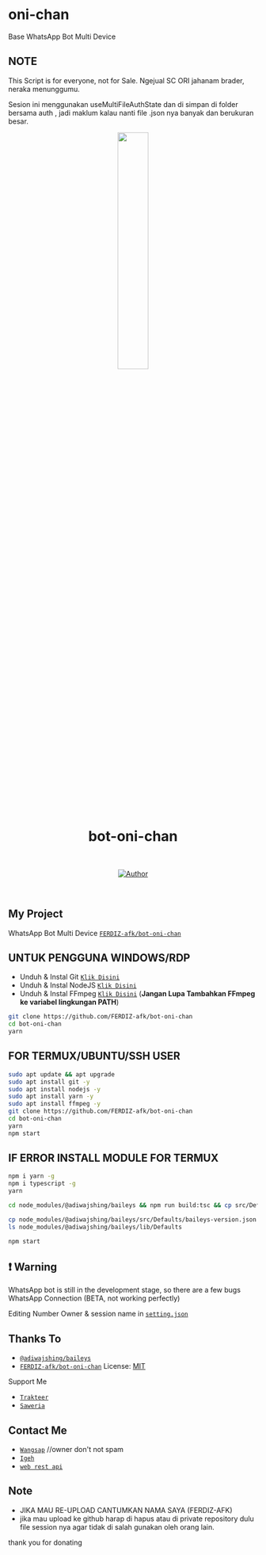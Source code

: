 # oni-chan
Base WhatsApp Bot Multi Device

## NOTE
This Script is for everyone, not for Sale.
Ngejual SC ORI jahanam brader, neraka menunggumu.

Sesion ini menggunakan useMultiFileAuthState dan di simpan di folder bersama auth , jadi maklum kalau nanti file .json nya banyak dan berukuran besar.

<p align="center">
	<img src="https://avatars.githubusercontent.com/u/69185890?v=4" width="35%" style="margin-left: auto;margin-right: auto;display: block;">
</p>
<h1 align="center">bot-oni-chan</h1>
<br>
<p align="center">
<a href="https://github.com/FERDIZ-afk"><img title="Author" src="https://img.shields.io/badge/AUTHOR-FERDIZ afk-orange.svg?style=for-the-badge&logo=github"></a>


</p>
<br>

## My Project
WhatsApp Bot Multi Device [`FERDIZ-afk/bot-oni-chan`](https://github.com/FERDIZ-afk/bot-oni-chan)


## UNTUK PENGGUNA WINDOWS/RDP

* Unduh & Instal Git [`Klik Disini`](https://git-scm.com/downloads)
* Unduh & Instal NodeJS [`Klik Disini`](https://nodejs.org/en/download)
* Unduh & Instal FFmpeg [`Klik Disini`](https://ffmpeg.org/download.html) (**Jangan Lupa Tambahkan FFmpeg ke variabel lingkungan PATH**)


```bash
git clone https://github.com/FERDIZ-afk/bot-oni-chan
cd bot-oni-chan
yarn
```


## FOR TERMUX/UBUNTU/SSH USER

```bash
sudo apt update && apt upgrade
sudo apt install git -y
sudo apt install nodejs -y
sudo apt install yarn -y
sudo apt install ffmpeg -y
git clone https://github.com/FERDIZ-afk/bot-oni-chan
cd bot-oni-chan
yarn
npm start
```

## IF ERROR INSTALL MODULE FOR TERMUX

```bash
npm i yarn -g
npm i typescript -g
yarn

cd node_modules/@adiwajshing/baileys && npm run build:tsc && cp src/Defaults/baileys-version.json lib/Defaults/baileys-version.json && cd /bot-oni-chan

cp node_modules/@adiwajshing/baileys/src/Defaults/baileys-version.json node_modules/@adiwajshing/baileys/lib/Defaults/baileys-version.json
ls node_modules/@adiwajshing/baileys/lib/Defaults

npm start 
```

## ❗ Warning
WhatsApp bot is still in the development stage, so there are a few bugs
WhatsApp Connection (BETA, not working perfectly)

Editing Number Owner & session name in [`setting.json`](https://github.com/FERDIZ-afk/bot-oni-chan/)


## Thanks To
* [`@adiwajshing/baileys`](https://github.com/adiwajshing/baileys/tree/master)
* [`FERDIZ-afk/bot-oni-chan`](https://github.com/FERDIZ-afk/bot-oni-chan)
License: [MIT](https://en.wikipedia.org/wiki/MIT_License)

Support Me
* [`Trakteer`](https://trakteer.id/FERDIZ-AFK/tip)
* [`Saweria`](https://saweria.co/Ferdizafk)

## Contact Me
* [`Wangsap`](https://wa.me/62878773955) //owner don't not spam
* [`Igeh`](https://instagram.com/ferdiz_afk)
* [`web rest api`](https://oni-chan.my.id/)


## Note
* JIKA MAU RE-UPLOAD CANTUMKAN NAMA SAYA (FERDIZ-AFK)
* jika mau upload ke github harap di hapus atau di private repository dulu file session nya agar tidak di salah gunakan oleh orang lain.

thank you for donating
